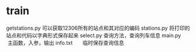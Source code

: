 # train
getstations.py 可以获取12306所有的站点和其对应的编码
stations.py    将打印的站点和代码以字典形式保存起来
select.py      查询方法，查询列车信息
main.py        主函数，入参，输出
info.txt       临时保存查询信息
